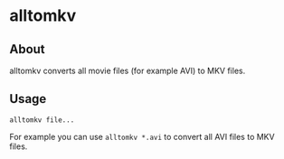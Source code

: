 # alltomkv
## About
alltomkv converts all movie files (for example AVI) to MKV files.
## Usage
`alltomkv file...`

For example you can use `alltomkv *.avi` to convert all AVI files to MKV files.

